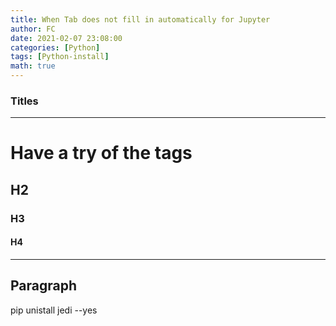 ```yaml
---
title: When Tab does not fill in automatically for Jupyter
author: FC
date: 2021-02-07 23:08:00 
categories: [Python]
tags: [Python-install]
math: true
---
```


### Titles

---

# Have a try of the tags

<h2 data-toc-skip>H2</h2>

<h3 data-toc-skip>H3</h3>

<h4>H4</h4>

---

## Paragraph

pip unistall jedi --yes

